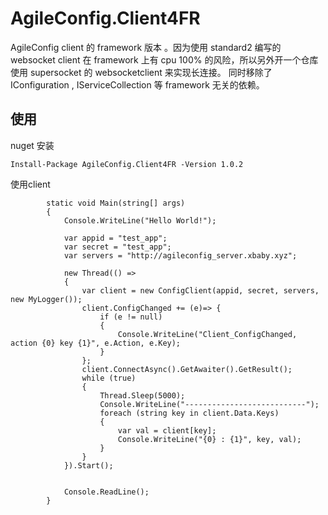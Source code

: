 # AgileConfig.Client4FR
AgileConfig client 的 framework 版本 。因为使用 standard2 编写的 websocket client 在 framework 上有 cpu 100% 的风险，所以另外开一个仓库使用 supersocket 的 websocketclient 来实现长连接。
同时移除了 IConfiguration , IServiceCollection 等 framework 无关的依赖。
## 使用
nuget 安装
```
Install-Package AgileConfig.Client4FR -Version 1.0.2
```
使用client
```
        static void Main(string[] args)
        {
            Console.WriteLine("Hello World!");

            var appid = "test_app";
            var secret = "test_app";
            var servers = "http://agileconfig_server.xbaby.xyz";

            new Thread(() =>
            {
                var client = new ConfigClient(appid, secret, servers, new MyLogger());
                client.ConfigChanged += (e)=> {
                    if (e != null)
                    {
                        Console.WriteLine("Client_ConfigChanged, action {0} key {1}", e.Action, e.Key);
                    }
                };
                client.ConnectAsync().GetAwaiter().GetResult();
                while (true)
                {
                    Thread.Sleep(5000);
                    Console.WriteLine("---------------------------");
                    foreach (string key in client.Data.Keys)
                    {
                        var val = client[key];
                        Console.WriteLine("{0} : {1}", key, val);
                    }
                }
            }).Start();


            Console.ReadLine();
        }
```
